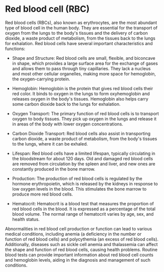 # Red blood cell (RBC)

Red blood cells (RBCs), also known as erythrocytes, are the most abundant type of blood cell in the human body. They are essential for the transport of oxygen from the lungs to the body's tissues and the delivery of carbon dioxide, a waste product of metabolism, from the tissues back to the lungs for exhalation. Red blood cells have several important characteristics and functions:

* Shape and Structure: Red blood cells are small, flexible, and biconcave in shape, which provides a large surface area for the exchange of gases and allows them to pass through tiny capillaries. They lack a nucleus and most other cellular organelles, making more space for hemoglobin, the oxygen-carrying protein.

* Hemoglobin: Hemoglobin is the protein that gives red blood cells their red color. It binds to oxygen in the lungs to form oxyhemoglobin and releases oxygen in the body's tissues. Hemoglobin also helps carry some carbon dioxide back to the lungs for exhalation.

* Oxygen Transport: The primary function of red blood cells is to transport oxygen to body tissues. They pick up oxygen in the lungs and release it in areas of the body with lower oxygen concentrations.

* Carbon Dioxide Transport: Red blood cells also assist in transporting carbon dioxide, a waste product of metabolism, from the body's tissues to the lungs, where it can be exhaled.

* Lifespan: Red blood cells have a limited lifespan, typically circulating in the bloodstream for about 120 days. Old and damaged red blood cells are removed from circulation by the spleen and liver, and new ones are constantly produced in the bone marrow.

* Production: The production of red blood cells is regulated by the hormone erythropoietin, which is released by the kidneys in response to low oxygen levels in the blood. This stimulates the bone marrow to produce more red blood cells.

* Hematocrit: Hematocrit is a blood test that measures the proportion of red blood cells in the blood. It is expressed as a percentage of the total blood volume. The normal range of hematocrit varies by age, sex, and health status.

Abnormalities in red blood cell production or function can lead to various medical conditions, including anemia (a deficiency in the number or function of red blood cells) and polycythemia (an excess of red blood cells). Additionally, diseases such as sickle cell anemia and thalassemia can affect the shape and function of red blood cells, causing health problems. Routine blood tests can provide important information about red blood cell counts and hemoglobin levels, aiding in the diagnosis and management of such conditions.
